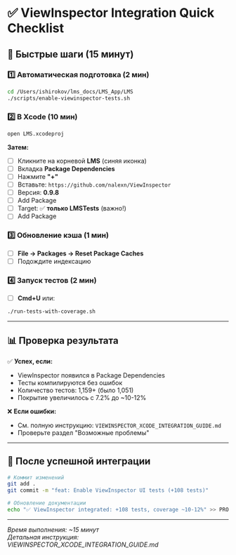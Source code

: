 # ✅ ViewInspector Integration Quick Checklist

## 🚀 Быстрые шаги (15 минут)

### 1️⃣ Автоматическая подготовка (2 мин)
```bash
cd /Users/ishirokov/lms_docs/LMS_App/LMS
./scripts/enable-viewinspector-tests.sh
```

### 2️⃣ В Xcode (10 мин)
```bash
open LMS.xcodeproj
```

**Затем:**
- [ ] Кликните на корневой **LMS** (синяя иконка)
- [ ] Вкладка **Package Dependencies**
- [ ] Нажмите **"+"**
- [ ] Вставьте: `https://github.com/nalexn/ViewInspector`
- [ ] Версия: **0.9.8**
- [ ] Add Package
- [ ] Target: ✅ **только LMSTests** (важно!)
- [ ] Add Package

### 3️⃣ Обновление кэша (1 мин)
- [ ] **File → Packages → Reset Package Caches**
- [ ] Подождите индексацию

### 4️⃣ Запуск тестов (2 мин)
- [ ] **Cmd+U** или:
```bash
./run-tests-with-coverage.sh
```

---

## 📊 Проверка результата

✅ **Успех, если:**
- ViewInspector появился в Package Dependencies
- Тесты компилируются без ошибок  
- Количество тестов: 1,159+ (было 1,051)
- Покрытие увеличилось с 7.2% до ~10-12%

❌ **Если ошибки:**
- См. полную инструкцию: `VIEWINSPECTOR_XCODE_INTEGRATION_GUIDE.md`
- Проверьте раздел "Возможные проблемы"

---

## 🎯 После успешной интеграции

```bash
# Коммит изменений
git add .
git commit -m "feat: Enable ViewInspector UI tests (+108 tests)"

# Обновление документации
echo "✅ ViewInspector integrated: +108 tests, coverage ~10-12%" >> PROJECT_STATUS.md
```

---
*Время выполнения: ~15 минут*  
*Детальная инструкция: VIEWINSPECTOR_XCODE_INTEGRATION_GUIDE.md* 